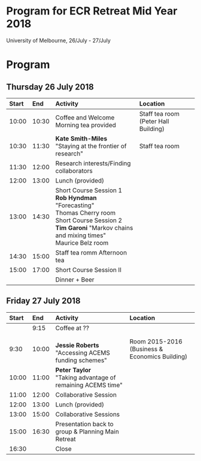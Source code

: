 # Program for ECR Retreat Mid Year 2018
University of Melbourne, 26/July - 27/July

# Program

## Thursday 26 July 2018 


| Start | End     | Activity    | Location|
| :---- | :------ | :------------------------------------------------------------------------- |:-------------|
| 10:00 | 10:30 |  Coffee and Welcome Morning tea provided| Staff tea room (Peter Hall Building)|
| 10:30 | 11:30 |  **Kate Smith-Miles** <br> "Staying at the frontier of research"| Staff tea room |
| 11:30 | 12:00 | Research interests/Finding collaborators |
| 12:00 | 13:00 | Lunch (provided) |
| 13:00 | 14:30 | Short Course Session 1 <br> **Rob Hyndman** "Forecasting" <br> Thomas Cherry room <br> Short Course Session 2 <br> **Tim Garoni** "Markov chains and mixing times" <br> Maurice Belz room| 
| 14:30 | 15:00 | Staff tea romm Afternoon tea  | 
| 15:00 | 17:00 | Short Course Session II |
|  |  | Dinner + Beer |

   
## Friday 27 July 2018

| Start | End     | Activity    |Location|
| :---- | :------ | :------------------------------------------------------------------------- |:------------|
|  | 9:15 | Coffee at ??|
| 9:30 | 10:00 |  <br> **Jessie Roberts** "Accessing ACEMS funding schemes"|Room 2015-2016 (Business & Economics Building)|
| 10:00 | 11:00 | **Peter Taylor** <br> "Taking advantage of remaining ACEMS time" |
| 11:00 | 12:00 | Collaborative Session |
| 12:00 | 13:00 | Lunch (provided) |
| 13:00 | 15:00 | Collaborative Sessions |
| 15:00 | 16:30 | Presentation back to group & Planning Main Retreat |
| 16:30 |  | Close |
